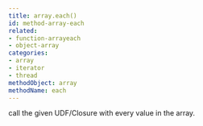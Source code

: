 ```yaml
---
title: array.each()
id: method-array-each
related:
- function-arrayeach
- object-array
categories:
- array
- iterator
- thread
methodObject: array
methodName: each
---
```


call the given UDF/Closure with every value in the array.
